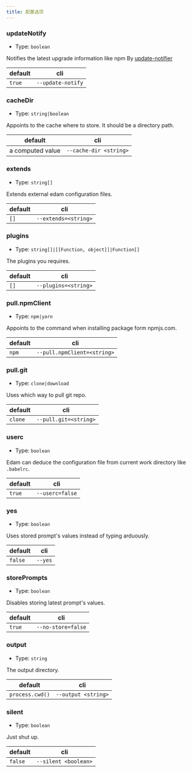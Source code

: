 ```yaml
---
title: 配置选项
---
```


### updateNotify
- Type: `boolean`

Notifies the latest upgrade information like npm
By [update-notifier](https://github.com/yeoman/update-notifier)

|default|cli|
|---|----|  
| `true` | `--update-notify` |

### cacheDir
- Type: `string|boolean`

Appoints to the cache where to store. It should be a directory path.

|default|cli|
|---|----|  
| a computed value | `--cache-dir <string>` |

### extends
- Type: `string[]`

Extends external edam configuration files.

|default|cli|
|---|----|  
|`[]`|`--extends=<string>` |

### plugins
- Type: `string[]|[[Function, object]]|Function[]`

The plugins you requires.

|default|cli|
|---|----|  
|`[]`|`--plugins=<string>` |

### pull.npmClient
- Type: `npm|yarn`

Appoints to the command when installing package form npmjs.com.

|default|cli|
|---|----|  
|`npm`|`--pull.npmClient=<string>` |

### pull.git
- Type: `clone|download`

Uses which way to pull git repo.

|default|cli|
|---|----|  
|`clone`|`--pull.git=<string>` |

### userc
- Type: `boolean`

Edam can deduce the configuration file from current work directory like `.babelrc`.

|default|cli|
|---|----|  
|`true`|`--userc=false` |

### yes
- Type: `boolean`

Uses stored prompt's values instead of typing arduously.

|default|cli|
|---|----|  
|`false`|`--yes` |

### storePrompts
- Type: `boolean`

Disables storing latest prompt's values.

|default|cli|
|---|----|  
|`true`|`--no-store=false` |

### output
- Type: `string`

The output directory.

|default|cli|
|---|----|  
|`process.cwd()`|`--output <string>` |

### silent
- Type: `boolean`

Just shut up.

|default|cli|
|---|----|  
|`false`|`--silent <boolean>` |


